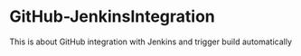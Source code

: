 # GitHub-JenkinsIntegration
This is about GitHub integration with Jenkins and trigger build automatically
